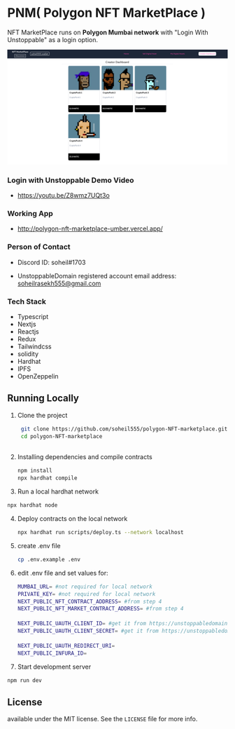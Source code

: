 # PNM( Polygon NFT MarketPlace )

NFT MarketPlace runs on **Polygon Mumbai network** with "Login With Unstoppable" as a login option.



![](images/screenshot.png)



### Login with Unstoppable Demo Video

- https://youtu.be/Z8wmz7UQt3o



### Working App

- http://polygon-nft-marketplace-umber.vercel.app/



### Person of Contact

- Discord ID: soheil#1703

- UnstoppableDomain registered account email address: soheilrasekh555@gmail.com



### Tech Stack

- Typescript
- Nextjs
- Reactjs
- Redux
- Tailwindcss
- solidity
- Hardhat
- IPFS
- OpenZeppelin





## Running Locally



1. Clone the project

   ```bash
    git clone https://github.com/soheil555/polygon-NFT-marketplace.git
    cd polygon-NFT-marketplace
    
   ```

2. Installing dependencies and compile contracts

    ```bash
    npm install
    npx hardhat compile
    ```

3.  Run a local hardhat network

   ```bash
   npx hardhat node
   ```

4. Deploy contracts on the local network

   ```bash
   npx hardhat run scripts/deploy.ts --network localhost 
   ```

5. create .env file

   ```bash
   cp .env.example .env
   ```

6. edit .env file and set values for:

   ```bash
   MUMBAI_URL= #not required for local network
   PRIVATE_KEY= #not required for local network
   NEXT_PUBLIC_NFT_CONTRACT_ADDRESS= #from step 4
   NEXT_PUBLIC_NFT_MARKET_CONTRACT_ADDRESS= #from step 4
   
   NEXT_PUBLIC_UAUTH_CLIENT_ID= #get it from https://unstoppabledomains.com/auth
   NEXT_PUBLIC_UAUTH_CLIENT_SECRET= #get it from https://unstoppabledomains.com/auth
   
   NEXT_PUBLIC_UAUTH_REDIRECT_URI=
   NEXT_PUBLIC_INFURA_ID=
   ```

   

7.  Start development server

   ```bash
   npm run dev
   ```





## License

available under the MIT license. See the `LICENSE` file for more info.

